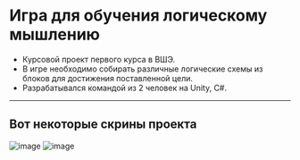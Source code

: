 # Игра для обучения логическому мышлению
- Курсовой проект первого курса в ВШЭ.
- В игре необходимо собирать различные логические схемы из блоков для достижения поставленной цели.
- Разрабатывался командой из 2 человек на Unity, C#.
---
## Вот некоторые скрины проекта
![image](https://github.com/GlarkDen/UnityGame/assets/90215968/7523b5eb-0913-49b6-938d-3efc632f14d6)
![image](https://github.com/GlarkDen/UnityGame/assets/90215968/7c852876-a8da-4ea3-8a2c-64cc2b71d6f2)

